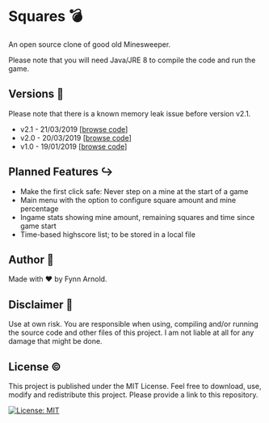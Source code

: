 # Squares :bomb:

An open source clone of good old Minesweeper.

Please note that you will need Java/JRE 8 to compile the code and run the game.

## Versions :calendar:

Please note that there is a known memory leak issue before version v2.1.

* v2.1 - 21/03/2019 [[browse code](https://github.com/Innoberger/Squares/tree/e090e0210fce005e970ef24539039c8f0f956c67)]
* v2.0 - 20/03/2019 [[browse code](https://github.com/Innoberger/Squares/tree/70feb3df1759812abb4eba1acbcad309d72243ad)]
* v1.0 - 19/01/2019 [[browse code](https://github.com/Innoberger/Squares/tree/9bbeee2502e2c8da66b18297fba6621d1c6ba497)]

## Planned Features :arrow_right_hook:

* Make the first click safe: Never step on a mine at the start of a game
* Main menu with the option to configure square amount and mine percentage
* Ingame stats showing mine amount, remaining squares and time since game start
* Time-based highscore list; to be stored in a local file

## Author :bust_in_silhouette:

Made with :heart: by Fynn Arnold.

## Disclaimer :page_with_curl:

Use at own risk. You are responsible when using, compiling and/or running the source code and other files of this project. I am not liable at all for any damage that might be done.

## License :copyright:

This project is published under the MIT License. Feel free to download, use, modify and redistribute this project. Please provide a link to this repository.

[![License: MIT](https://img.shields.io/badge/License-MIT-yellow.svg)](https://opensource.org/licenses/MIT)
